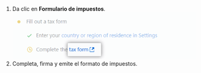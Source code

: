 1. Da clic en **Formulario de impuestos**. ![Enlace para llenar el formato de impuestos](/assets/images/help/sponsors/tax-form-link.png)
2. Completa, firma y emite el formato de impuestos.
